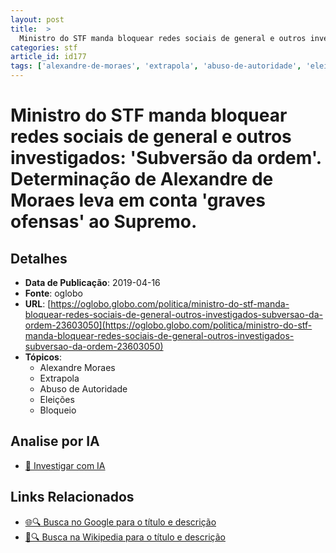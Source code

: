 ```yaml
---
layout: post
title:  >
  Ministro do STF manda bloquear redes sociais de general e outros investigados: 'Subversão da ordem'. Determinação de Alexandre de Moraes leva em conta 'graves ofensas' ao Supremo.
categories: stf
article_id: id177
tags: ['alexandre-de-moraes', 'extrapola', 'abuso-de-autoridade', 'eleicoes', 'bloqueio']
---
```


# Ministro do STF manda bloquear redes sociais de general e outros investigados: 'Subversão da ordem'. Determinação de Alexandre de Moraes leva em conta 'graves ofensas' ao Supremo.

## Detalhes
- **Data de Publicação**: 2019-04-16
- **Fonte**: oglobo
- **URL**: [https://oglobo.globo.com/politica/ministro-do-stf-manda-bloquear-redes-sociais-de-general-outros-investigados-subversao-da-ordem-23603050](https://oglobo.globo.com/politica/ministro-do-stf-manda-bloquear-redes-sociais-de-general-outros-investigados-subversao-da-ordem-23603050)
- **Tópicos**:
  - Alexandre Moraes
  - Extrapola
  - Abuso de Autoridade
  - Eleições
  - Bloqueio

## Analise por IA
- [🤖 Investigar com IA](https://www.perplexity.ai/search?q=%22not%C3%ADcia%20artigo%20Brasil%22%20Ministro%20do%20STF%20manda%20bloquear%20redes%20sociais%20de%20general%20e%20outros%20investigados%3A%20%27Subvers%C3%A3o%20da%20ordem%27.%20Determina%C3%A7%C3%A3o%20de%20Alexandre%20de%20Moraes%20leva%20em%20conta%20%27graves%20ofensas%27%20ao%20Supremo.%20oglobo%202019-04-16)

## Links Relacionados
- [🌐🔍 Busca no Google para o título e descrição](https://www.google.com/search?q=%22not%C3%ADcia%20artigo%20Brasil%22%20Ministro%20do%20STF%20manda%20bloquear%20redes%20sociais%20de%20general%20e%20outros%20investigados%3A%20%27Subvers%C3%A3o%20da%20ordem%27.%20Determina%C3%A7%C3%A3o%20de%20Alexandre%20de%20Moraes%20leva%20em%20conta%20%27graves%20ofensas%27%20ao%20Supremo.%20oglobo%202019-04-16)
- [📖🔍 Busca na Wikipedia para o título e descrição](https://pt.wikipedia.org/w/index.php?search=%22not%C3%ADcia%20artigo%20Brasil%22%20Ministro%20do%20STF%20manda%20bloquear%20redes%20sociais%20de%20general%20e%20outros%20investigados%3A%20%27Subvers%C3%A3o%20da%20ordem%27.%20Determina%C3%A7%C3%A3o%20de%20Alexandre%20de%20Moraes%20leva%20em%20conta%20%27graves%20ofensas%27%20ao%20Supremo.%20oglobo%202019-04-16)

